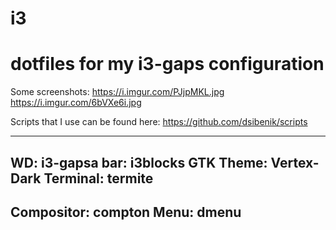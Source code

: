 # i3

dotfiles for my i3-gaps configuration
========

Some screenshots: 
https://i.imgur.com/PJjpMKL.jpg
https://i.imgur.com/6bVXe6i.jpg

Scripts that I use can be found here: https://github.com/dsibenik/scripts

--------
WD: i3-gapsa
bar: i3blocks
GTK Theme: Vertex-Dark
Terminal: termite
--------
Compositor: compton
Menu: dmenu
-------
